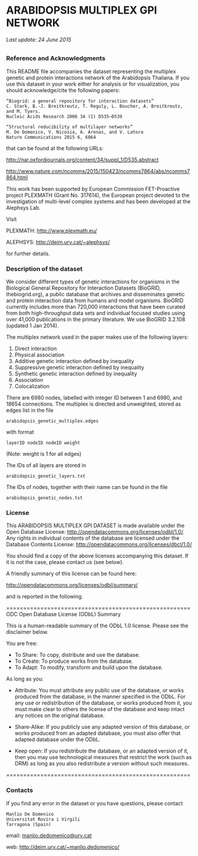 

# ARABIDOPSIS MULTIPLEX GPI NETWORK

###### Last update: 24 June 2015

### Reference and Acknowledgments

This README file accompanies the dataset representing the multiplex genetic and protein interactions network of the Arabidopsis Thaliana.
If you use this dataset in your work either for analysis or for visualization, you should acknowledge/cite the following papers:

	“Biogrid: a general repository for interaction datasets”
	C. Stark, B.-J. Breitkreutz, T. Reguly, L. Boucher, A. Breitkreutz, and M. Tyers.
	Nucleic Acids Research 2006 34 (1) D535–D539
	
	“Structural reducibility of multilayer networks”
	M. De Domenico, V. Nicosia, A. Arenas, and V. Latora
	Nature Communications 2015 6, 6864


that can be found at the following URLs:

<http://nar.oxfordjournals.org/content/34/suppl_1/D535.abstract>

<http://www.nature.com/ncomms/2015/150423/ncomms7864/abs/ncomms7864.html>

This work has been supported by European Commission FET-Proactive project PLEXMATH (Grant No. 317614), the European project devoted to the investigation of multi-level complex systems and has been developed at the Alephsys Lab. 

Visit

PLEXMATH: <http://www.plexmath.eu/>

ALEPHSYS: <http://deim.urv.cat/~alephsys/>

for further details.



### Description of the dataset

We consider different types of genetic interactions for organisms in the Biological General Repository for Interaction Datasets (BioGRID, thebiogrid.org), a public database that archives and disseminates genetic and protein interaction data from humans and model organisms. BioGRID currently includes more than 720,000 interactions that have been curated from both high-throughput data sets and individual focused studies using over 41,000 publications in the primary literature. We use BioGRID 3.2.108 (updated 1 Jan 2014). 

The multiplex network used in the paper makes use of the following layers:

1. Direct interaction
2. Physical association
3. Additive genetic interaction defined by inequality
4. Suppressive genetic interaction defined by inequality
5. Synthetic genetic interaction defined by inequality
6. Association
7. Colocalization

There are 6980 nodes, labelled with integer ID between 1 and 6980, and 18654 connections.
The multiplex is directed and unweighted, stored as edges list in the file
    
    arabidopsis_genetic_multiplex.edges

with format

    layerID nodeID nodeID weight

(Note: weight is 1 for all edges)

The IDs of all layers are stored in 

    arabidopsis_genetic_layers.txt

The IDs of nodes, together with their name can be found in the file

    arabidopsis_genetic_nodes.txt



### License

This ARABIDOPSIS MULTIPLEX GPI DATASET is made available under the Open Database License: <http://opendatacommons.org/licenses/odbl/1.0/>. Any rights in individual contents of the database are licensed under the Database Contents License: <http://opendatacommons.org/licenses/dbcl/1.0/>

You should find a copy of the above licenses accompanying this dataset. If it is not the case, please contact us (see below).

A friendly summary of this license can be found here:

<http://opendatacommons.org/licenses/odbl/summary/>

and is reported in the following.

======================================================
ODC Open Database License (ODbL) Summary

This is a human-readable summary of the ODbL 1.0 license. Please see the disclaimer below.

You are free:

*    To Share: To copy, distribute and use the database.
*    To Create: To produce works from the database.
*    To Adapt: To modify, transform and build upon the database.

As long as you:
    
*	Attribute: You must attribute any public use of the database, or works produced from the database, in the manner specified in the ODbL. For any use or redistribution of the database, or works produced from it, you must make clear to others the license of the database and keep intact any notices on the original database.
    
*	Share-Alike: If you publicly use any adapted version of this database, or works produced from an adapted database, you must also offer that adapted database under the ODbL.
    
*	Keep open: If you redistribute the database, or an adapted version of it, then you may use technological measures that restrict the work (such as DRM) as long as you also redistribute a version without such measures.

======================================================


### Contacts

If you find any error in the dataset or you have questions, please contact

	Manlio De Domenico
	Universitat Rovira i Virgili 
	Tarragona (Spain)

email: <manlio.dedomenico@urv.cat>web: <http://deim.urv.cat/~manlio.dedomenico/>